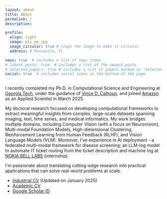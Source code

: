 ```yaml
---
layout: about
title: About
permalink: /
description:

profile:
  align: right
  image: pic_me.jpg
  image_circular: true # crops the image to make it circular
  address: # Pensacola, FL

news: true  # includes a list of news items
# latest_posts: true  # includes a list of the newest posts
# selected_papers: true # includes a list of papers marked as "selected={true}"
social: true  # includes social icons at the bottom of the page
---
```


I recently completed my Ph.D. in Computational Science and Engineering at [Georgia Tech](https://cse.gatech.edu/), under the guidance of [Vince D. Calhoun](https://scholar.google.com/citations?user=WNOoGKIAAAAJ&hl=en), and joined [Amazon](https://www.amazon.com/) as an Applied Scientist in March 2025. 

My doctoral research focused on developing computational frameworks to extract meaningful insights from complex, large-scale datasets spanning imaging, text, time series, and medical informatics. My work bridges multiple domains, including Computer Vision (with a focus on Neurovision), Multi-modal Foundation Models, High-dimensional Clustering, Reinforcement Learning from Human Feedback (RLHF), and Vision Language Models (VLM). Moreover, I've experience in AI deployment - a federated multi-modal framework for disease screening; an LLM-log model to automate IT ticket routing from the ticket description and machine log at [NOKIA BELL LABS](https://www.bell-labs.com/) (internship). 

I'm passionate about translating cutting-edge research into practical applications that can solve real-world problems at scale.


<!---
[I’ve worked on AI challenges for learning voluminous, sparse, and high‑dimensional data. 
 I've also conducted substantial research in the granular factoring of big data dynamics - bi-clustering, tri-clustering, and summarization frameworks. I am fascinated by AI solutions with plausible clinical impacts and healthcare implications. Another intriguing aspect of my work involves leveraging neurocomputational strategies to enhance SOTA AI. To this end, my projects are instantiated to various downstream tasks, e.g., transformer-based biclustering, classification, GNN for brain network modeling, 2D bottleneck-attention-module for multi-modal fusion, and Generative modeling]: Love playing outdoor games (mostly soccer) in my free time and fancy cooking my favorite dishes! * My email address: aabdur.rahaman007@gmail.com
I've been conducting my research in the Center for Translational Research in Neuroimaging and Data Science[(TReNDS)](https://trendscenter.org/) - a joint research lab with Georgia Tech, Emory, and Georgia State University led
-->

* [Industrial CV](CV/CV_Rahaman.pdf) (Updated on January 2025)
* [Academic CV](CV/CV_Md_Abdur_Rahaman.pdf)
* [Google Scholar ID](https://scholar.google.com/citations?user=fiosWPwAAAAJ&hl=en)


